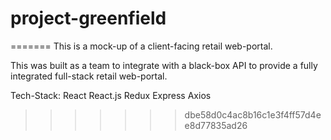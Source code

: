# project-greenfield
=======
This is a mock-up of a client-facing retail web-portal.

This was built as a team to integrate with a black-box API to provide a fully integrated full-stack retail web-portal.

Tech-Stack:
React
React.js
Redux
Express
Axios
>>>>>>> dbe58d0c4ac8b16c1e3f4ff57d4ee8d77835ad26
